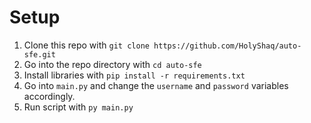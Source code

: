 # Setup
1. Clone this repo with `git clone https://github.com/HolyShaq/auto-sfe.git`
2. Go into the repo directory with `cd auto-sfe`
3. Install libraries with `pip install -r requirements.txt`
4. Go into `main.py` and change the `username` and `password` variables accordingly.
5. Run script with `py main.py`
